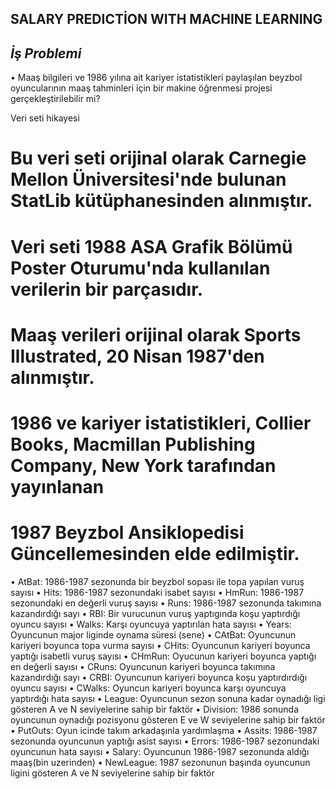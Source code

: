 
## SALARY PREDICTİON WITH MACHINE LEARNING

## *İş Problemi* ##
• Maaş bilgileri ve 1986 yılına ait kariyer istatistikleri paylaşılan beyzbol oyuncularının maaş tahminleri için bir makine öğrenmesi projesi gerçekleştirilebilir mi?

Veri seti hikayesi
# Bu veri seti orijinal olarak Carnegie Mellon Üniversitesi'nde bulunan StatLib kütüphanesinden alınmıştır.
# Veri seti 1988 ASA Grafik Bölümü Poster Oturumu'nda kullanılan verilerin bir parçasıdır.
# Maaş verileri orijinal olarak Sports Illustrated, 20 Nisan 1987'den alınmıştır.
# 1986 ve kariyer istatistikleri, Collier Books, Macmillan Publishing Company, New York tarafından yayınlanan
# 1987 Beyzbol Ansiklopedisi Güncellemesinden elde edilmiştir.

• AtBat: 1986-1987 sezonunda bir beyzbol sopası ile topa yapılan vuruş sayısı
• Hits: 1986-1987 sezonundaki isabet sayısı
• HmRun: 1986-1987 sezonundaki en değerli vuruş sayısı
• Runs: 1986-1987 sezonunda takımına kazandırdığı sayı
• RBI: Bir vurucunun vuruş yaptıgında koşu yaptırdığı oyuncu sayısı
• Walks: Karşı oyuncuya yaptırılan hata sayısı
• Years: Oyuncunun major liginde oynama süresi (sene)
• CAtBat: Oyuncunun kariyeri boyunca topa vurma sayısı
• CHits: Oyuncunun kariyeri boyunca yaptığı isabetli vuruş sayısı
• CHmRun: Oyucunun kariyeri boyunca yaptığı en değerli sayısı
• CRuns: Oyuncunun kariyeri boyunca takımına kazandırdığı sayı
• CRBI: Oyuncunun kariyeri boyunca koşu yaptırdırdığı oyuncu sayısı
• CWalks: Oyuncun kariyeri boyunca karşı oyuncuya yaptırdığı hata sayısı
• League: Oyuncunun sezon sonuna kadar oynadığı ligi gösteren A ve N seviyelerine sahip bir faktör
• Division: 1986 sonunda oyuncunun oynadığı pozisyonu gösteren E ve W seviyelerine sahip bir faktör
• PutOuts: Oyun icinde takım arkadaşınla yardımlaşma
• Assits: 1986-1987 sezonunda oyuncunun yaptığı asist sayısı
• Errors: 1986-1987 sezonundaki oyuncunun hata sayısı
• Salary: Oyuncunun 1986-1987 sezonunda aldığı maaş(bin uzerinden)
• NewLeague: 1987 sezonunun başında oyuncunun ligini gösteren A ve N seviyelerine sahip bir faktör
